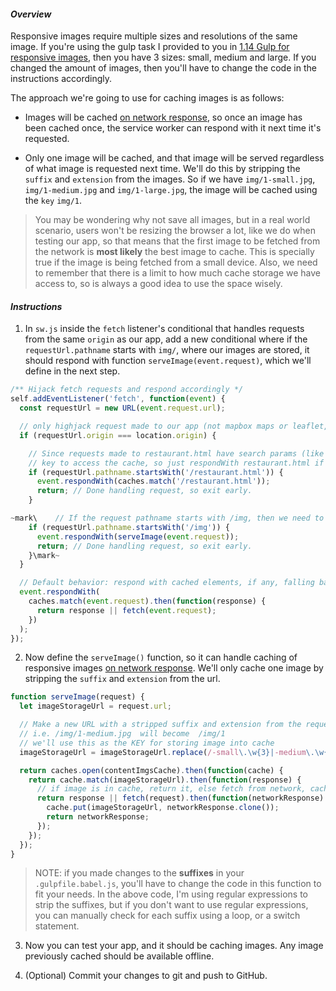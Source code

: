 #### _Overview_

Responsive images require multiple sizes and resolutions of the same image. If you're using the gulp task I provided to you in [1.14 Gulp for responsive images](?1.14.gulp-for-responsive-images), then you have 3 sizes: small, medium and large. If you changed the amount of images, then you'll have to change the code in the instructions accordingly.

The approach we're going to use for caching images is as follows:

* Images will be cached [on network response](https://developers.google.com/web/fundamentals/instant-and-offline/offline-cookbook/#on-network-response), so once an image has been cached once, the service worker can respond with it next time it's requested.

* Only one image will be cached, and that image will be served regardless of what image is requested next time. We'll do this by stripping the `suffix` and `extension` from the images. So if we have `img/1-small.jpg`, `img/1-medium.jpg` and `img/1-large.jpg`, the image will be cached using the `key` `img/1`. 
> You may be wondering why not save all images, but in a real world scenario, users won't be resizing the browser a lot, like we do when testing our app, so that means that the first image to be fetched from the network is **most likely** the best image to cache. This is specially true if the image is being fetched from a small device. Also, we need to remember that there is a limit to how much cache storage we have access to, so is always a good idea to use the space wisely.

#### _Instructions_

1. In `sw.js` inside the `fetch` listener's conditional that handles requests from the same `origin` as our app, add a new conditional where if the `requestUrl.pathname` starts with `img/`, where our images are stored, it should respond with function `serveImage(event.request)`, which we'll define in the next step.

```javascript
/** Hijack fetch requests and respond accordingly */
self.addEventListener('fetch', function(event) {
  const requestUrl = new URL(event.request.url);

  // only highjack request made to our app (not mapbox maps or leaflet, for example)
  if (requestUrl.origin === location.origin) {

    // Since requests made to restaurant.html have search params (like ?id=1), the url can't be used as the
    // key to access the cache, so just respondWith restaurant.html if pathname startsWith '/restaurant.html'
    if (requestUrl.pathname.startsWith('/restaurant.html')) {
      event.respondWith(caches.match('/restaurant.html'));
      return; // Done handling request, so exit early.
    }

~mark\    // If the request pathname starts with /img, then we need to handle images.
    if (requestUrl.pathname.startsWith('/img')) {
      event.respondWith(serveImage(event.request));
      return; // Done handling request, so exit early.
    }\mark~
  }

  // Default behavior: respond with cached elements, if any, falling back to network.
  event.respondWith(
    caches.match(event.request).then(function(response) {
      return response || fetch(event.request);
    })
  );
});
```

2. Now define the `serveImage()` function, so it can handle caching of responsive images [on network response](https://developers.google.com/web/fundamentals/instant-and-offline/offline-cookbook/#on-network-response). We'll only cache one image by stripping the `suffix` and `extension` from the url.

```javascript
function serveImage(request) {
  let imageStorageUrl = request.url;

  // Make a new URL with a stripped suffix and extension from the request url
  // i.e. /img/1-medium.jpg  will become  /img/1
  // we'll use this as the KEY for storing image into cache
  imageStorageUrl = imageStorageUrl.replace(/-small\.\w{3}|-medium\.\w{3}|-large\.\w{3}/i, '');

  return caches.open(contentImgsCache).then(function(cache) {
    return cache.match(imageStorageUrl).then(function(response) {
      // if image is in cache, return it, else fetch from network, cache a clone, then return network response
      return response || fetch(request).then(function(networkResponse) {
        cache.put(imageStorageUrl, networkResponse.clone());
        return networkResponse;
      });
    });
  });
}
```
> NOTE: if you made changes to the **suffixes** in your `.gulpfile.babel.js`, you'll have to change the code in this function to fit your needs. In the above code, I'm using regular expressions to strip the suffixes, but if you don't want to use regular expressions, you can manually check for each suffix using a loop, or a switch statement.

3. Now you can test your app, and it should be caching images. Any image previously cached should be available offline.

4. (Optional) Commit your changes to git and push to GitHub.
